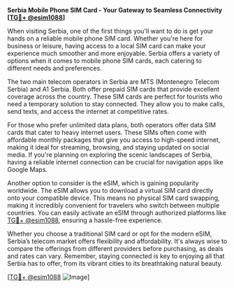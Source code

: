 **Serbia Mobile Phone SIM Card - Your Gateway to Seamless Connectivity [[TG💪+ @esim1088](https://t.me/s/esim1088)]**

When visiting Serbia, one of the first things you'll want to do is get your hands on a reliable mobile phone SIM card. Whether you're here for business or leisure, having access to a local SIM card can make your experience much smoother and more enjoyable. Serbia offers a variety of options when it comes to mobile phone SIM cards, each catering to different needs and preferences.

The two main telecom operators in Serbia are MTS (Montenegro Telecom Serbia) and A1 Serbia. Both offer prepaid SIM cards that provide excellent coverage across the country. These SIM cards are perfect for tourists who need a temporary solution to stay connected. They allow you to make calls, send texts, and access the internet at competitive rates. 

For those who prefer unlimited data plans, both operators offer data SIM cards that cater to heavy internet users. These SIMs often come with affordable monthly packages that give you access to high-speed internet, making it ideal for streaming, browsing, and staying updated on social media. If you're planning on exploring the scenic landscapes of Serbia, having a reliable internet connection can be crucial for navigation apps like Google Maps.

Another option to consider is the eSIM, which is gaining popularity worldwide. The eSIM allows you to download a virtual SIM card directly onto your compatible device. This means no physical SIM card swapping, making it incredibly convenient for travelers who switch between multiple countries. You can easily activate an eSIM through authorized platforms like [TG💪+ @esim1088](https://t.me/s/esim1088), ensuring a hassle-free experience.

Whether you choose a traditional SIM card or opt for the modern eSIM, Serbia’s telecom market offers flexibility and affordability. It's always wise to compare the offerings from different providers before purchasing, as deals and rates can vary. Remember, staying connected is key to enjoying all that Serbia has to offer, from its vibrant cities to its breathtaking natural beauty.

[[TG💪+ @esim1088](https://t.me/s/esim1088) ![Image](https://i.postimg.cc/Y0z9fWf4/image.png)]